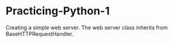 # Practicing-Python-1
Creating a simple web server.  The web server class inherits from BaseHTTPRequestHandler. 

